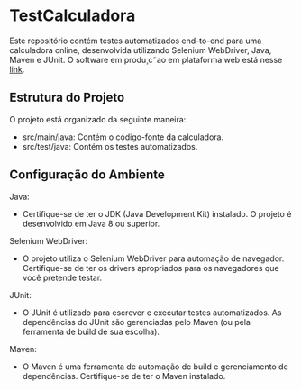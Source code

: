 # TestCalculadora

Este repositório contém testes automatizados end-to-end para uma calculadora online, desenvolvida utilizando Selenium WebDriver, Java, Maven e JUnit.
O software em produ¸c˜ao em plataforma web está nesse [link](https://calculadora-digital.com.br/). 

## Estrutura do Projeto
O projeto está organizado da seguinte maneira:

- src/main/java: Contém o código-fonte da calculadora.
- src/test/java: Contém os testes automatizados.

## Configuração do Ambiente

Java:
- Certifique-se de ter o JDK (Java Development Kit) instalado. O projeto é desenvolvido em Java 8 ou superior.

Selenium WebDriver:
- O projeto utiliza o Selenium WebDriver para automação de navegador. Certifique-se de ter os drivers apropriados para os navegadores que você pretende testar.

JUnit:
- O JUnit é utilizado para escrever e executar testes automatizados. As dependências do JUnit são gerenciadas pelo Maven (ou pela ferramenta de build de sua escolha).

Maven:
- O Maven é uma ferramenta de automação de build e gerenciamento de dependências. Certifique-se de ter o Maven instalado.

